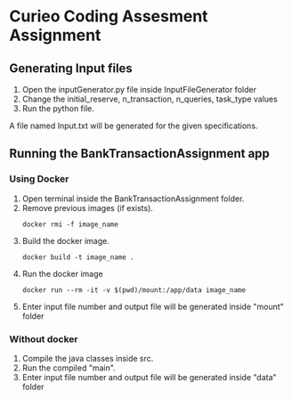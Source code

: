 # Curieo Coding Assesment Assignment
## Generating Input files
  1. Open the inputGenerator.py file inside InputFileGenerator folder
  2. Change the initial_reserve, n_transaction, n_queries, task_type values
  3. Run the python file.

A file named Input.txt will be generated for the given specifications.

## Running the BankTransactionAssignment app
### Using Docker
  1. Open terminal inside the BankTransactionAssignment folder.
  2. Remove previous images (if exists).
     ```
     docker rmi -f image_name
     ```
  4. Build the docker image.
     ```
     docker build -t image_name .
     ```
  5. Run the docker image
     ```
     docker run --rm -it -v $(pwd)/mount:/app/data image_name
     ```
  6. Enter input file number and output file will be generated inside "mount" folder

### Without docker
  1. Compile the java classes inside src.
  2. Run the compiled "main".
  3. Enter input file number and output file will be generated inside "data" folder
